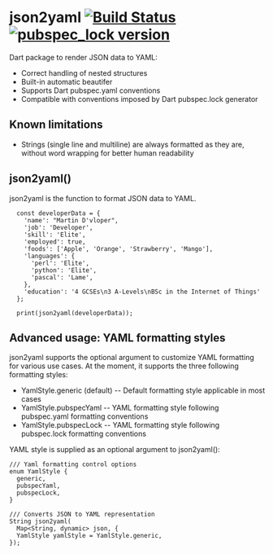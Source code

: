 # json2yaml [![Build Status](https://github.com/alexei-sintotski/json2yaml/actions/workflows/dart.yml/badge.svg?branch=master)]() [![pubspec_lock version](https://img.shields.io/pub/v/json2yaml?label=json2yaml)](https://pub.dev/packages/json2yaml)

Dart package to render JSON data to YAML:
* Correct handling of nested structures
* Built-in automatic beautifer
* Supports Dart pubspec.yaml conventions
* Compatible with conventions imposed by Dart pubspec.lock generator

## Known limitations

* Strings (single line and multiline) are always formatted as they are,
without word wrapping for better human readability

## json2yaml()

json2yaml is the function to format JSON data to YAML.

```
  const developerData = {
    'name': "Martin D'vloper",
    'job': 'Developer',
    'skill': 'Elite',
    'employed': true,
    'foods': ['Apple', 'Orange', 'Strawberry', 'Mango'],
    'languages': {
      'perl': 'Elite',
      'python': 'Elite',
      'pascal': 'Lame',
    },
    'education': '4 GCSEs\n3 A-Levels\nBSc in the Internet of Things'
  };

  print(json2yaml(developerData));
```

## Advanced usage: YAML formatting styles

json2yaml supports the optional argument to customize YAML formatting for various use cases.
At the moment, it supports the three following formatting styles:
- YamlStyle.generic (default) -- Default formatting style applicable in most cases
- YamlStyle.pubspecYaml -- YAML formatting style following pubspec.yaml formatting conventions
- YamlStyle.pubspecLock -- YAML formatting style following pubspec.lock formatting conventions

YAML style is supplied as an optional argument to json2yaml():

```
/// Yaml formatting control options
enum YamlStyle {
  generic,
  pubspecYaml,
  pubspecLock,
}

/// Converts JSON to YAML representation
String json2yaml(
  Map<String, dynamic> json, {
  YamlStyle yamlStyle = YamlStyle.generic,
});
```
